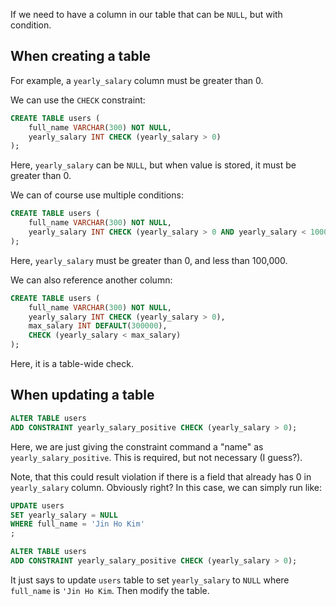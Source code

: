 If we need to have a column in our table that can be `NULL`, but with condition.

## When creating a table

For example, a `yearly_salary` column must be greater than 0.

We can use the `CHECK` constraint:
```sql
CREATE TABLE users (
	full_name VARCHAR(300) NOT NULL,
	yearly_salary INT CHECK (yearly_salary > 0)
);
```
Here, `yearly_salary` can be `NULL`, but when value is stored, it must be greater than 0.

We can of course use multiple conditions:
```sql
CREATE TABLE users (
	full_name VARCHAR(300) NOT NULL,
	yearly_salary INT CHECK (yearly_salary > 0 AND yearly_salary < 100000)
);
```
Here, `yearly_salary` must be greater than 0, and less than 100,000.

We can also reference another column:
```sql
CREATE TABLE users (
	full_name VARCHAR(300) NOT NULL,
	yearly_salary INT CHECK (yearly_salary > 0),
	max_salary INT DEFAULT(300000),
	CHECK (yearly_salary < max_salary)
);
```
Here, it is a table-wide check.

## When updating a table

```sql
ALTER TABLE users
ADD CONSTRAINT yearly_salary_positive CHECK (yearly_salary > 0);
```
Here, we are just giving the constraint command a "name" as `yearly_salary_positive`. This is required, but not necessary (I guess?).

Note, that this could result violation if there is a field that already has 0 in `yearly_salary` column. Obviously right?
In this case, we can simply run like:
```sql
UPDATE users
SET yearly_salary = NULL
WHERE full_name = 'Jin Ho Kim'
;

ALTER TABLE users
ADD CONSTRAINT yearly_salary_positive CHECK (yearly_salary > 0);
```
It just says to update `users` table to set `yearly_salary` to `NULL` where `full_name` is `'Jin Ho Kim`. Then modify the table.
